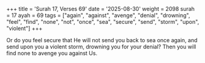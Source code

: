 +++
title = 'Surah 17, Verses 69'
date = '2025-08-30'
weight = 2098
surah = 17
ayah = 69
tags = ["again", "against", "avenge", "denial", "drowning", "feel", "find", "none", "not", "once", "sea", "secure", "send", "storm", "upon", "violent"]
+++

Or do you feel secure that He will not send you back to sea once again, and send upon you a violent storm, drowning you for your denial? Then you will find none to avenge you against Us.